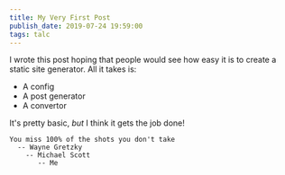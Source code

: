 ```yaml
---
title: My Very First Post
publish_date: 2019-07-24 19:59:00
tags: talc
---
```


I wrote this post hoping that people would see how easy it is to create a
static site generator. All it takes is:

- A config
- A post generator
- A convertor

It's pretty basic, _but_ I think it gets the job done!

```
You miss 100% of the shots you don't take
  -- Wayne Gretzky
    -- Michael Scott
       -- Me
```
